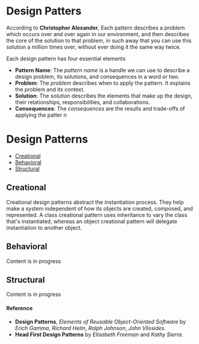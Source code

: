 # Design Patters
According to __Christopher Alexander__, Each pattern describes a problem which occurs over and over again in our environment, and then describes the core of the solution to that problem, in such away that you can use this solution a million times over, without ever doing it the same way twice.

Each design pattern has four essential elements

* **Pattern Name**: The *pattern name* is a handle we can use to describe a design problem, its solutions, and consequences in a word or two.
* **Problem**: The *problem* describes when to apply the pattern. It explains the problem and its
context.
* **Solution**: The *solution* describes the elements that make up the design, their relationships, responsibilities, and collaborations.
* **Consequences**: The *consequences* are the results and trade-offs of applying the patter n


 

# Design Patterns
* [Creational](#creational)
* [Behavioral](#behavioral)
* [Structural](#structural)

## Creational
Creational design patterns abstract the instantiation process. They help make a system
independent of how its objects are created, composed, and represented. A class creational pattern uses inheritance to vary the class that's instantiated, whereas an object
creational pattern will delegate instantiation to another object.

## Behavioral
Content is in progress

## Structural
Content is in progress

#### Reference
* **Design Patterns**, *Elements of Reusable Object-Oriented Software* by *Erich Gamma*, *Richard Helm*, *Ralph Johnson*, *John Vlissides*.
* **Head First Design Patterns** by *Elisabeth Freeman* and *Kathy Sierra*.